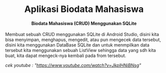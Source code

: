 <h1 align="center">Aplikasi Biodata Mahasiswa</h1>
<h4 align="center">Biodata Mahasiswa (CRUD) Menggunakan SQLite</h4>

Membuat sebuah CRUD menggunakan SQLite di Android Studio, disini kita bisa menyimpan, menghapus, mengedit, atau pun mengecek data tersebut, disini kita menggunakan DataBase  SQLite dan untuk menmpilkan data tersebut kita menggunakan sebuah ListView sehingga data yang sdh kita buat, kita dapat mengeck-nya kembali pada from tersebut.
 
 <i>cek youtube : "<a>https://www.youtube.com/watch?v=JkplHNiBNsg</a>"</i> 
